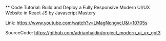 ** Code Tutorial: Build and Deploy a Fully Responsive Modern UI/UX Website in React JS by Javascript Mastery

Link: https://www.youtube.com/watch?v=LMagNcngvcU&t=10705s

SourceCode: https://github.com/adrianhajdin/project_modern_ui_ux_gpt3
